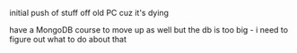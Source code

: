 initial push of stuff off old PC cuz it's dying

have a MongoDB course to move up as well but the db is too big - i need to figure out what to do about that